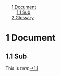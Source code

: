 
&nbsp;&nbsp;&nbsp;&nbsp; [1 Document](#/doc)<br>
&nbsp;&nbsp;&nbsp;&nbsp;&nbsp;&nbsp;&nbsp;&nbsp; [1.1 Sub](#sub)<br>
&nbsp;&nbsp;&nbsp;&nbsp; [2 Glossary](glossary.md#/glossary)<br>


<a/><a id="/doc"/><a id="section-1"/>
# 1 Document

<a/><a id="sub"/><a id="section-1-1"/>
## 1.1 Sub
This is *term*<a href="#sub">→1.1</a>
